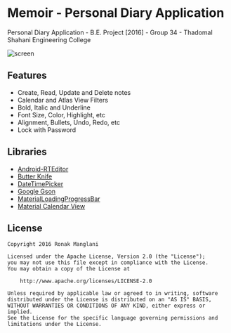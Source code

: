 # Memoir - Personal Diary Application

Personal Diary Application - B.E. Project [2016] - Group 34 - Thadomal Shahani Engineering College

![screen](../master/art/screenshot.jpg)


## Features
* Create, Read, Update and Delete notes
* Calendar and Atlas View Filters
* Bold, Italic and Underline
* Font Size, Color, Highlight, etc
* Alignment, Bullets, Undo, Redo, etc
* Lock with Password


## Libraries

* [Android-RTEditor](https://github.com/1gravity/Android-RTEditor)
* [Butter Knife](https://github.com/JakeWharton/butterknife)
* [DateTimePicker](https://github.com/flavienlaurent/datetimepicker)
* [Google Gson](https://github.com/google/gson)
* [MaterialLoadingProgressBar](https://github.com/lsjwzh/MaterialLoadingProgressBar)
* [Material Calendar View](https://github.com/BlackBoxVision/material-calendar-view)


## License

    Copyright 2016 Ronak Manglani

    Licensed under the Apache License, Version 2.0 (the "License");
    you may not use this file except in compliance with the License.
    You may obtain a copy of the License at

        http://www.apache.org/licenses/LICENSE-2.0

    Unless required by applicable law or agreed to in writing, software
    distributed under the License is distributed on an "AS IS" BASIS,
    WITHOUT WARRANTIES OR CONDITIONS OF ANY KIND, either express or implied.
    See the License for the specific language governing permissions and
    limitations under the License.